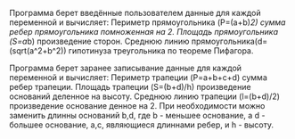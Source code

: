
Программа берет введённые пользователем данные для каждой переменной и вычисляет: Периметр прямоугольника (P=(a+b)*2) сумма ребер прямоугольника помноженная на 2. Площадь прямоугольника (S=a*b) произведение сторон. Среднюю линию прямоугольника(d=(sqrt(a^2+b^2)) гипотинуза треугольника по теореме Пифагора.

Программа берет заранее записывание данные для каждой переменной и вычисляет:
Периметр трапеции (P=a+b+c+d) сумма ребер трапеции.
Площадь трапеции (S=(b+d)/h) произведение оснований деленное на высоту.
Среднюю линию трапеции (l=(b+d)/2) произведение основание денное на 2.
При необходимости можно заменить длинны оснований b,d, где b - меньшее основание,
а d - большее основание, a,c, являющиеся длиннами ребер, и h - высоту.

